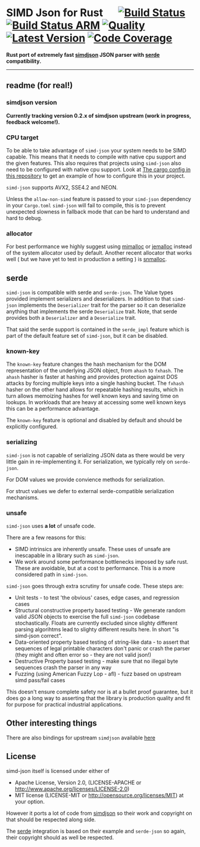 # SIMD Json for Rust &emsp; [![Build Status]][simd-json.rs] [![Build Status ARM]][drone.io] [![Quality]][simd-json.rs]  [![Latest Version]][crates.io] [![Code Coverage]][codecov.io]

[Build Status ARM]: https://cloud.drone.io/api/badges/simd-lite/simd-json/status.svg
[drone.io]: https://cloud.drone.io/simd-lite/simd-json
[Build Status]: https://github.com/simd-lite/simd-json/workflows/Tests/badge.svg
[Quality]: https://github.com/simd-lite/simd-json/workflows/Quality/badge.svg
[simd-json.rs]: https://simd-json.rs
[Latest Version]: https://img.shields.io/crates/v/simd-json.svg
[crates.io]: https://crates.io/crates/simd-json
[Code Coverage]: https://codecov.io/gh/simd-lite/simd-json/badge.svg
[codecov.io]: https://codecov.io/gh/simd-lite/simd-json

**Rust port of extremely fast [simdjson](https://github.com/lemire/simdjson) JSON parser with [serde][1] compatibility.**

---

## readme (for real!)

### simdjson version

**Currently tracking version 0.2.x of simdjson upstream (work in progress, feedback welcome!).**

### CPU target

To be able to take advantage of `simd-json` your system needs to be SIMD capable. This means that it needs to compile with native cpu support and the given features. This also requires that projects using `simd-json` also need to be configured with native cpu support. Look at [The cargo config in this repository](.cargo/config) to get an example of how to configure this in your project.

`simd-json` supports AVX2, SSE4.2 and NEON.

Unless the `allow-non-simd` feature is passed to your `simd-json` dependency in your `Cargo.toml` `simd-json` will fail to compile, this is to prevent unexpected slowness in fallback mode that can be hard to understand and hard to debug.

### allocator

For best performance we highly suggest using [mimalloc](https://crates.io/crates/mimalloc) or [jemalloc](https://crates.io/crates/jemalloc) instead of the system allocator used by default. Another recent allocator that works well ( but we have yet to test in production a setting ) is [snmalloc](https://github.com/microsoft/snmalloc).

## serde

`simd-json` is compatible with serde and `serde-json`. The Value types provided implement serializers and deserializers. In addition to that `simd-json` implements the `Deserializer` trait for the parser so it can deserialize anything that implements the serde `Deserialize` trait. Note, that serde provides both a `Deserializer` and a `Deserialize` trait.

That said the serde support is contained in the `serde_impl` feature which is part of the default feature set of `simd-json`, but it can be disabled.

### known-key

The `known-key` feature changes the hash mechanism for the DOM representation of the underlying JSON object, from `ahash` to `fxhash`. The `ahash` hasher is faster at hashing and provides protection against DOS attacks by forcing multiple keys into a single hashing bucket. The `fxhash` hasher on the other hand allows for repeatable hashing results, which in turn allows memoizing hashes for well known keys and saving time on lookups. In workloads that are heavy at accessing some well known keys this can be a performance advantage.

The `known-key` feature is optional and disabled by default and should be explicitly configured.

### serializing

`simd-json` is not capable of serializing JSON data as there would be very little gain in re-implementing it. For serialization, we typically rely on `serde-json`.

For DOM values we provide convience methods for serialization.

For struct values we defer to external serde-compatible serialization mechanisms.

### unsafe

`simd-json` uses **a lot** of unsafe code.

There are a few reasons for this:

* SIMD intrinsics are inherently unsafe. These uses of unsafe are inescapable in a library such as `simd-json`.
* We work around some performance bottlenecks imposed by safe rust. These are avoidable, but at a cost to performance. This is a more considered path in `simd-json`.


`simd-json` goes through extra scrutiny for unsafe code. These steps are:

* Unit tests - to test 'the obvious' cases, edge cases, and regression cases
* Structural constructive property based testing - We generate random valid JSON objects to exercise the full `simd-json` codebase stochastically. Floats are currently excluded since slighty different parsing algorihtms lead to slighty different results here. In short "is simd-json correct".
* Data-oriented property based testing of string-like data - to assert that sequences of legal printable characters don't panic or crash the parser (they might and often error so - they are not valid json!)
* Destructive Property based testing - make sure that no illegal byte sequences crash the parser in any way
* Fuzzing (using American Fuzzy Lop - afl) - fuzz based on upstream simd pass/fail cases

This doesn't ensure complete safety nor is at a bullet proof guarantee, but it does go a long way
to asserting that the library is production quality and fit for purpose for practical industrial applications.

## Other interesting things

There are also bindings for upstream `simdjson` available [here](https://github.com/SunDoge/simdjson-rust)

## License

simd-json itself is licensed under either of

* Apache License, Version 2.0, (LICENSE-APACHE or http://www.apache.org/licenses/LICENSE-2.0)
* MIT license (LICENSE-MIT or http://opensource.org/licenses/MIT)
at your option.

However it ports a lot of code from [simdjson](https://github.com/lemire/simdjson) so their work and copyright on that should be respected along side.

The [serde][1] integration is based on their example and `serde-json` so again, their copyright should as well be respected.

[1]: https://serde.rs
